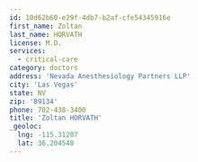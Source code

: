 ```yaml
---
id: 10d62b60-e29f-4db7-b2af-cfe54345916e
first_name: Zoltan
last_name: HORVATH
license: M.D.
services:
  - critical-care
category: doctors
address: 'Nevada Anesthesiology Partners LLP'
city: 'Las Vegas'
state: NV
zip: '89134'
phone: 702-438-3400
title: 'Zoltan HORVATH'
_geoloc:
  lng: -115.31207
  lat: 36.204548
---
```

